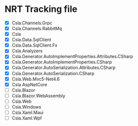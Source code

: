 # NRT Tracking file

- [x] Csla.Channels.Grpc
- [x] Csla.Channels.RabbitMq
- [x] Csla
- [x] Csla.Data.SqlClient
- [x] Csla.Data.SqlClient.Fx
- [x] Csla.Analyzers
- [x] Csla.Generator.AutoImplementProperties.Attributes.CSharp
- [x] Csla.Generator.AutoImplementProperties.CSharp
- [x] Csla.Generator.AutoSerialization.Attributes.CSharp
- [x] Csla.Generator.AutoSerialization.CSharp
- [x] Csla.Web.Mvc5-Net4.6
- [x] Csla.AspNetCore
- [ ] Csla.Blazor
- [ ] Csla.Blazor.WebAssembly
- [ ] Csla.Web
- [ ] Csla.Windows
- [ ] Csla.Xaml.Maui
- [ ] Csla.Xaml.Wpf